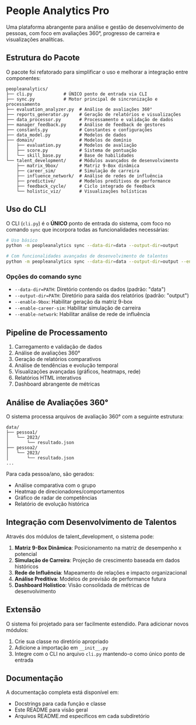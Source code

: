 # People Analytics Pro

Uma plataforma abrangente para análise e gestão de desenvolvimento de pessoas, com foco em avaliações 360°, progresso de carreira e visualizações analíticas.

## Estrutura do Pacote

O pacote foi refatorado para simplificar o uso e melhorar a integração entre componentes:

```
peopleanalytics/
├── cli.py            # ÚNICO ponto de entrada via CLI
├── sync.py           # Motor principal de sincronização e processamento
├── evaluation_analyzer.py  # Análise de avaliações 360°
├── reports_generator.py    # Geração de relatórios e visualizações
├── data_processor.py       # Processamento e validação de dados
├── manager_feedback.py     # Análise de feedback de gestores
├── constants.py            # Constantes e configurações
├── data_model.py           # Modelos de dados
├── domain/                 # Modelos de domínio
│   ├── evaluation.py       # Modelos de avaliação
│   ├── score.py            # Sistema de pontuação
│   └── skill_base.py       # Base de habilidades
└── talent_development/     # Módulos avançados de desenvolvimento
    ├── matrix_9box/        # Matriz 9-Box dinâmica
    ├── career_sim/         # Simulação de carreira
    ├── influence_network/  # Análise de redes de influência
    ├── predictive/         # Modelos preditivos de performance
    ├── feedback_cycle/     # Ciclo integrado de feedback
    └── holistic_viz/       # Visualizações holísticas
```

## Uso do CLI

O CLI (`cli.py`) é o **ÚNICO** ponto de entrada do sistema, com foco no comando `sync` que incorpora todas as funcionalidades necessárias:

```bash
# Uso básico
python -m peopleanalytics sync --data-dir=data --output-dir=output

# Com funcionalidades avançadas de desenvolvimento de talentos
python -m peopleanalytics sync --data-dir=data --output-dir=output --enable-9box --enable-career-sim --enable-network
```

### Opções do comando sync

- `--data-dir=PATH`: Diretório contendo os dados (padrão: "data")
- `--output-dir=PATH`: Diretório para saída dos relatórios (padrão: "output")
- `--enable-9box`: Habilitar geração da matriz 9-box
- `--enable-career-sim`: Habilitar simulação de carreira
- `--enable-network`: Habilitar análise de rede de influência

## Pipeline de Processamento

1. Carregamento e validação de dados
2. Análise de avaliações 360°
3. Geração de relatórios comparativos
4. Análise de tendências e evolução temporal
5. Visualizações avançadas (gráficos, heatmaps, rede)
6. Relatórios HTML interativos
7. Dashboard abrangente de métricas

## Análise de Avaliações 360°

O sistema processa arquivos de avaliação 360° com a seguinte estrutura:

```
data/
├── pessoa1/
│   └── 2023/
│       └── resultado.json
├── pessoa2/
│   └── 2023/
│       └── resultado.json
...
```

Para cada pessoa/ano, são gerados:
- Análise comparativa com o grupo
- Heatmap de direcionadores/comportamentos
- Gráfico de radar de competências
- Relatório de evolução histórica

## Integração com Desenvolvimento de Talentos

Através dos módulos de talent_development, o sistema pode:

1. **Matriz 9-Box Dinâmica**: Posicionamento na matriz de desempenho x potencial
2. **Simulação de Carreira**: Projeção de crescimento baseada em dados históricos
3. **Rede de Influência**: Mapeamento de relações e impacto organizacional
4. **Análise Preditiva**: Modelos de previsão de performance futura
5. **Dashboard Holístico**: Visão consolidada de métricas de desenvolvimento

## Extensão

O sistema foi projetado para ser facilmente estendido. Para adicionar novos módulos:

1. Crie sua classe no diretório apropriado
2. Adicione a importação em `__init__.py`
3. Integre com o CLI no arquivo `cli.py` mantendo-o como único ponto de entrada

## Documentação

A documentação completa está disponível em:
- Docstrings para cada função e classe
- Este README para visão geral
- Arquivos README.md específicos em cada subdiretório 